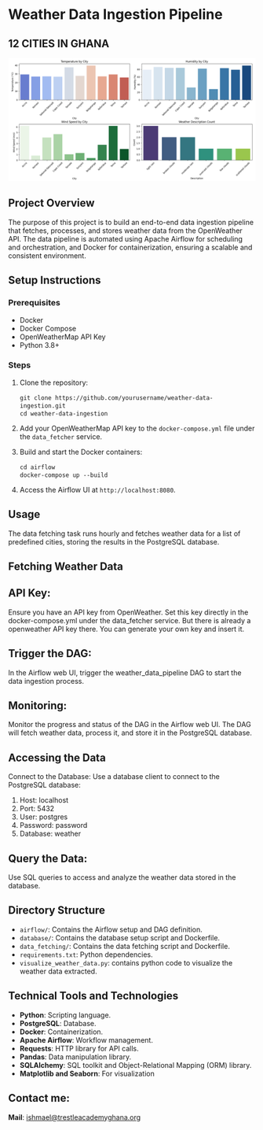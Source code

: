 # Weather Data Ingestion Pipeline

## 12 CITIES IN GHANA
![weather data visuls](https://github.com/ABAYA12/weather-data-ingestion-pipeline/blob/main/visual.png)

## Project Overview
The purpose of this project is to build an end-to-end data ingestion pipeline that fetches, processes, and stores weather data from the OpenWeather API. The data pipeline is automated using Apache Airflow for scheduling and orchestration, and Docker for containerization, ensuring a scalable and consistent environment.


## Setup Instructions

### Prerequisites
- Docker
- Docker Compose
- OpenWeatherMap API Key
- Python 3.8+

### Steps
1. Clone the repository:
    ```
    git clone https://github.com/yourusername/weather-data-ingestion.git
    cd weather-data-ingestion
    ```

2. Add your OpenWeatherMap API key to the `docker-compose.yml` file under the `data_fetcher` service.

3. Build and start the Docker containers:
    ```
    cd airflow
    docker-compose up --build
    ```

4. Access the Airflow UI at `http://localhost:8080`.

## Usage
The data fetching task runs hourly and fetches weather data for a list of predefined cities, storing the results in the PostgreSQL database.

## Fetching Weather Data
## API Key:
Ensure you have an API key from OpenWeather. Set this key directly in the docker-compose.yml under the data_fetcher service. But there is already a openweather API key there. You can generate your own key and insert it.

## Trigger the DAG:
In the Airflow web UI, trigger the weather_data_pipeline DAG to start the data ingestion process.

## Monitoring:
Monitor the progress and status of the DAG in the Airflow web UI. The DAG will fetch weather data, process it, and store it in the PostgreSQL database.

##  Accessing the Data
Connect to the Database:
Use a database client to connect to the PostgreSQL database:

1. Host: localhost
2. Port: 5432
3. User: postgres
4. Password: password
5. Database: weather

## Query the Data:
 Use SQL queries to access and analyze the weather data stored in the database.

## Directory Structure
- `airflow/`: Contains the Airflow setup and DAG definition.
- `database/`: Contains the database setup script and Dockerfile.
- `data_fetching/`: Contains the data fetching script and Dockerfile.
- `requirements.txt`: Python dependencies.
- `visualize_weather_data.py`: contains python code to visualize the weather data extracted.

## Technical Tools and Technologies
- **Python**: Scripting language.
- **PostgreSQL**: Database.
- **Docker**: Containerization.
- **Apache Airflow**: Workflow management.
- **Requests**: HTTP library for API calls.
- **Pandas**: Data manipulation library.
- **SQLAlchemy**: SQL toolkit and Object-Relational Mapping (ORM) library.
- **Matplotlib and Seaborn**: For visualization

## Contact me:
**Mail**: ishmael@trestleacademyghana.org
